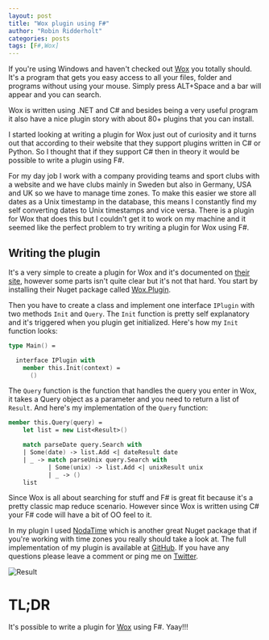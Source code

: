 ```yaml
---
layout: post
title: "Wox plugin using F#"
author: "Robin Ridderholt"
categories: posts
tags: [F#,Wox]
---
```


If you're using Windows and haven't checked out [Wox](http://www.getwox.com) you totally should. It's a program that gets you easy access to all your files, folder and programs without using your mouse. Simply press ALT+Space and a bar will appear and you can search.

Wox is written using .NET and C# and besides being a very useful program it also have a nice plugin story with about 80+ plugins that you can install.

I started looking at writing a plugin for Wox just out of curiosity and it turns out that according to their website that they support plugins written in C# or Python. So I thought that if they support C# then in theory it would be possible to write a plugin using F#.

For my day job I work with a company providing teams and sport clubs with a website and we have clubs mainly in Sweden but also in Germany, USA and UK so we have to manage time zones. To make this easier we store all dates as a Unix timestamp in the database, this means I constantly find my self converting dates to Unix timestamps and vice versa. There is a plugin for Wox that does this but I couldn't get it to work on my machine and it seemed like the perfect problem to try writing a plugin for Wox using F#.

## Writing the plugin
It's a very simple to create a plugin for Wox and it's documented on [their site](http://doc.getwox.com/en/), however some parts isn't quite clear but it's not that hard. You start by installing their Nuget package called [Wox.Plugin](https://www.nuget.org/packages/Wox.Plugin/).

Then you have to create a class and implement one interface ```IPlugin``` with two methods ```Init``` and ```Query```. The ```Init``` function is pretty self explanatory and it's triggered when you plugin get initialized. Here's how my ```Init``` function looks:

```fsharp
type Main() =

  interface IPlugin with
    member this.Init(context) =
      ()
```

The ```Query``` function is the function that handles the query you enter in Wox, it takes a Query object as a parameter and you need to return a list of ```Result```. And here's my implementation of the ```Query``` function:

```fsharp
member this.Query(query) =
    let list = new List<Result>()

    match parseDate query.Search with
    | Some(date) -> list.Add <| dateResult date
    | _ -> match parseUnix query.Search with
           | Some(unix) -> list.Add <| unixResult unix
           | _ -> ()
    list
```

Since Wox is all about searching for stuff and F# is great fit because it's a pretty classic map reduce scenario. However since Wox is written using C# your F# code will have a bit of OO feel to it.

In my plugin I used [NodaTime](http://nodatime.org/) which is another great Nuget package that if you're working with time zones you really should take a look at. The full implementation of my plugin is available at [GitHub](https://github.com/robinridderholt/wox-plugin-unixtime). If you have any questions please leave a comment or ping me on [Twitter](https://twitter.com/Ridderholt).

![Result](https://6pfwbq.bn1304.livefilestore.com/y3mlaGy7pPvU5r2fpePn2GLBUZIYXU5yHJkOZL0NXRgzQlfDKAK-RuTj-0aneh5f5XR5wtm1C-slTWV1Rh6Wm2_amMTki959eAO5SasAGg_LpIUB5c7Gx7vIf_GGwnASD_SszvAnsQvcIqmTzYI6PEl1JjxmHUI8xbra3we9AhrbNQ)

# TL;DR
It's possible to write a plugin for [Wox](http://www.getwox.com) using F#. Yaay!!!



